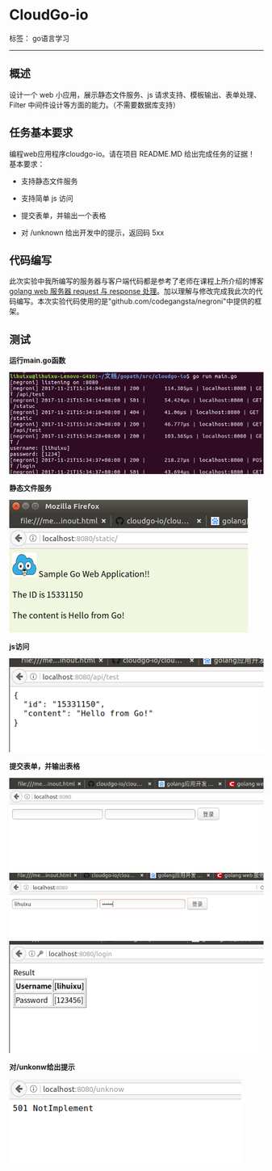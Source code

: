 ﻿# CloudGo-io
标签： go语言学习

---

## 概述
设计一个 web 小应用，展示静态文件服务、js 请求支持、模板输出、表单处理、Filter 中间件设计等方面的能力。（不需要数据库支持）
## 任务基本要求
编程web应用程序cloudgo-io。请在项目 README.MD 给出完成任务的证据！
基本要求：

* 支持静态文件服务

* 支持简单 js 访问

* 提交表单，并输出一个表格

* 对 /unknown 给出开发中的提示，返回码 5xx
## 代码编写
此次实验中我所编写的服务器与客户端代码都是参考了老师在课程上所介绍的博客[golang web 服务器 request 与 response 处理](http://blog.csdn.net/pmlpml/article/details/78539261)。加以理解与修改完成我此次的代码编写。本次实验代码使用的是"github.com/codegangsta/negroni"中提供的框架。

## 测试

**运行main.go函数**

![](/图片/1.png)

**静态文件服务**

![](/图片/2.png)

**js访问**

![](/图片/6.png)

**提交表单，并输出表格**

![](/图片/3.png)
![](/图片/4.png)
![](/图片/5.png)

**对/unkonw给出提示**

![](/图片/7.png)




